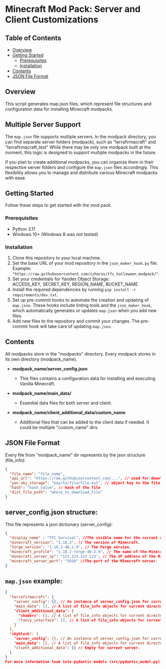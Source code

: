# Minecraft Mod Pack: Server and Client Customizations

## Table of Contents
- [Overview](#overview)
- [Getting Started](#getting-started)
  - [Prerequisites](#prerequisites)
  - [Installation](#installation)
- [Contents](#contents)
- [JSON File Format](#json-file-format)

## Overview
This script generates map.json files, which represent file structures and configuration data for installing Minecraft modpacks.

## Multiple Server Support
The `map.json` file supports multiple servers. In the modpack directory, you can find separate server folders (modpack), such as "terrafirmacraft" and "terrafirmacraft_test" While there may be only one modpack built at the moment, this logic is designed to support multiple modpacks in the future.

If you plan to create additional modpacks, you can organize them in their respective server folders and configure the `map.json` files accordingly. This flexibility allows you to manage and distribute various Minecraft modpacks with ease.

## Getting Started
Follow these steps to get started with the mod pack.

### Prerequisites
- Python 3.11
- Windows 10+ (Windows 8 was not tested)

### Installation
1. Clone this repository to your local machine.
2. Set the base URL of your mod repository in the `json_maker_hook.py` file. Example: `"https://raw.githubusercontent.com/izharus/tfc_halloween_modpack/"`.
3. Set your credentials for Yandex Object Storage:  
ACCESS_KEY, SECRET_KEY, REGION_NAME, BUCKET_NAME
4. Install the required dependencies by running `pip install -r requirements/dev.txt`.
5. Set up pre-commit hooks to automate the creation and updating of `map.json`. These hooks include linting tools and the `json_maker_hook`, which automatically generates or updates `map.json` when you add new files.
6. Add new files to the repository and commit your changes. The pre-commit hook will take care of updating `map.json`.

## Contents
All modpacks store in the "modpacks" directory. Every modpack stores in its own directory (modpack_name).  

- **modpack_name/server_config.json**
  - This files contains a configuration data for installing and executing Vanilla Minecraft.
 
- **modpack_name/main_data/**
  - Essential data files for both server and client.

- **modpack_name/client_additional_data/custom_name**
  - Additional files that can be added to the client data if needed. It could be multiple "custom_name" dirs.


## JSON File Format
Every file from "modpack_name" dir represents by the json structure (file_info):

```json
{
  "file_name": "file_name",
  "api_url": "https://raw.githubusercontent.com/...", // used for downloading file/
  "yan_obj_storage": "key/to/file/file.ext", // object key to the file in yan obj storage
  "hash": "hash_value", // hash of the file
  "dist_file_path": "where_to_download_file"
}
```


## server_config.json structure:
This file represents a json dictionary (server_config):
```json
{
  "display_name" : "TFC Survival", //The visible name for the current modpack configuration. It should be displayed in the launcher when selecting this configuration.
  "minecraft_version": "1.18.2", // The version of Minecraft.
  "forge_version": "1.18.2-40.2.9", // The Forge version.
  "minecraft_profile": "1.18.2-forge-40.2.9", // The name of the Minecraft profile.
  "minecraft_server_ip": "123.123.123.123", // The IP address of the Minecraft server.
  "minecraft_server_port": "5610" //The port of the Minecraft server.
}
```


## `map.json` example:
```json
{
  "terrafirmacraft": {
    "server_config": {}, // An instance of server_config.json for current modpack.
    "main_data": [], // A list of file_info objects for current directory".
    "client_additional_data": {
      "shaders": [], // A list of file_info objects for current directory".
      "fancy_interface": [], // A list of file_info objects for current directory".
    }
  },
  "skyblock": {
    "server_config": {}, // An instance of server_config.json for current modpack.
    "main_data": [], // A list of file_info objects for current directory".
    "client_additional_data": {} // Empty for current server.
  }
}
For more information look into pydantic models (src/pydantic_model.py).

```
